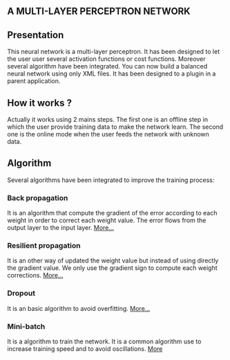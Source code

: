 A MULTI-LAYER PERCEPTRON NETWORK
------------------------------------

## Presentation
This neural network is a multi-layer perceptron. It has been designed to let the user user several activation functions or cost functions. Moreover several algorithm have been integrated. You can now build a balanced neural
network using only XML files. It has been designed to a plugin in a parent application.

## How it works ?
Actually it works using 2 mains steps. The first one is an offline step in which the user provide training data to make the network learn. The second one is the online mode when the user feeds the network with unknown data.

## Algorithm
Several algorithms have been integrated to improve the training process:

### Back propagation
It is an algorithm that compute the gradient of the error according to each weight in order to correct each weight value. The error flows from the output layer to the input layer.
[More...](http://neuralnetworksanddeeplearning.com/chap2.html)

### Resilient propagation
It is an other way of updated the weight value but instead of using directly the gradient value. We only use the gradient sign to compute each weight corrections.
[More...](http://aass.oru.se/~lilien/ml/seminars/2007_03_12c-Markus_Ingvarsson-RPROP.pdf)

### Dropout
It is an basic algorithm to avoid overfitting.
[More...](https://www.cs.toronto.edu/~hinton/absps/JMLRdropout.pdf)

### Mini-batch
It is a algorithm to train the network. It is a common algorithm use to increase training speed and to avoid oscillations.
[More](http://ruder.io/optimizing-gradient-descent/)
